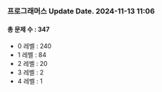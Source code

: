 ### 프로그래머스 Update Date. 2024-11-13 11:06
#### 총 문제 수 : 347
- 0 레벨 : 240
- 1 레벨 : 84
- 2 레벨 : 20
- 3 레벨 : 2
- 4 레벨 : 1
